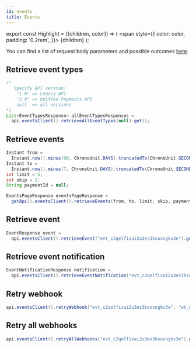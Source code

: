 ```yaml
---
id: events
title: Events
---
```


export const Highlight = ({children, color}) => (
<span
style={{
      color: color,
      padding: '0.2rem',
    }}>
{children}
</span>
);

You can find a list of request body parameters and possible outcomes [here](https://api-reference.checkout.com/#tag/Events).

## Retrieve event types

```java
/* 
   Specify API version:
    "1.0" => Legacy API
    "2.0" => Unified Payments API
    null  => all versions
*/
List<EventTypesResponse> allEventTypesResponses =
  api.eventsClient().retrieveAllEventTypes(null).get();
```

## Retrieve events

```java
Instant from =
  Instant.now().minus(90, ChronoUnit.DAYS).truncatedTo(ChronoUnit.SECONDS);
Instant to =
  Instant.now().minus(7, ChronoUnit.DAYS).truncatedTo(ChronoUnit.SECONDS);
int limit = 5;
int skip = 2;
String paymentId = null;

EventsPageResponse eventsPageResponse =
  getApi().eventsClient().retrieveEvents(from, to, limit, skip, paymentId).get();
```

## Retrieve event

```java
EventResponse event =
  api.eventsClient().retrieveEvent("evt_c2qelfixai2u3es3ksovngkx3e").get();
```

## Retrieve event notification

```java
EventNotificationResponse notification =
  api.eventsClient().retrieveEventNotification("evt_c2qelfixai2u3es3ksovngkx3e", "ntf_wqjkqpgjy33uxoywcej4fnw6qm").get();
```

## Retry webhook

```java
api.eventsClient().retryWebhook("evt_c2qelfixai2u3es3ksovngkx3e", "wh_mpkyioafmajulnhjvwmrklenb4").get();
```

## Retry all webhooks

```java
api.eventsClient().retryAllWebhooks("evt_c2qelfixai2u3es3ksovngkx3e").get();
```
